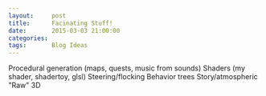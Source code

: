 ```yaml
---
layout:     post
title:      Facinating Stuff!
date:       2015-03-03 21:00:00
categories: 
tags:       Blog Ideas
---
```


Procedural generation (maps, quests, music from sounds)
Shaders
(my shader, shadertoy, glsl)
Steering/flocking
Behavior trees
Story/atmospheric
"Raw" 3D
